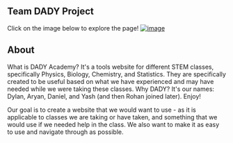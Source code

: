## Team DADY Project

Click on the image below to explore the page!
[![image](https://user-images.githubusercontent.com/89223402/220761054-93fa11f8-0279-45d3-b05a-bd829e423820.png)](https://dylanluo05.github.io/DADY-Academy/)

## About

What is DADY Academy? It's a tools website for different STEM classes, specifically Physics, Biology, Chemistry, and Statistics. They are specifically created to be useful based on what we have experienced and may have needed while we were taking these classes. Why DADY? It's our names: Dylan, Aryan, Daniel, and Yash (and then Rohan joined later). Enjoy!

Our goal is to create a website that we would want to use - as it is applicable to classes we are taking or have taken, and something that we would use if we needed help in the class. We also want to make it as easy to use and navigate through as possible.
